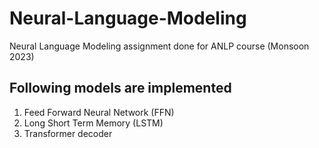 # Neural-Language-Modeling
Neural Language Modeling assignment done for ANLP course (Monsoon 2023)

## Following models are implemented
1. Feed Forward Neural Network (FFN)
2. Long Short Term Memory (LSTM)
3. Transformer decoder
